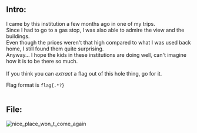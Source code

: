 ## Intro:

I came by this institution a few months ago in one of my trips. <br/>
Since I had to go to a gas stop, I was also able to admire the view and the buildings. <br/>
Even though the prices weren't that high compared to what I was used back home, I still found them quite surprising. <br/>
Anyway... I hope the kids in these institutions are doing well, can't imagine how it is to be there so much. <br/>
<br/>
If you think you can *extract* a flag out of this hole thing, go for it. <br/>

Flag format is `flag{.*?}`
<br/><br/>

## File:

![nice_place_won_t_come_again](https://user-images.githubusercontent.com/93029180/210172055-d6288262-d6e9-4d5a-86bc-d0c4ffbd586d.jpg)
